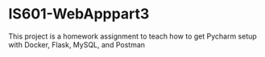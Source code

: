 # IS601-WebApppart3
This project is a homework assignment to teach how to get Pycharm setup with Docker, Flask, MySQL, and Postman
